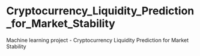 # Cryptocurrency_Liquidity_Prediction_for_Market_Stability
Machine learning project - Cryptocurrency Liquidity Prediction for Market Stability
